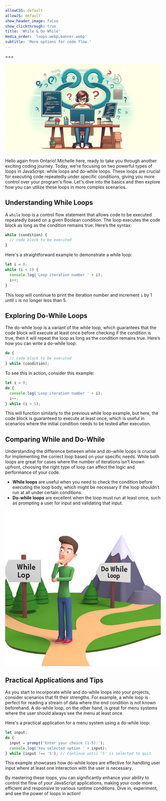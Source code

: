 ```yaml
---
allowCSS: default
allowJS: default
show_header_image: false
show_clickthrough: true
title: 'While & Do While'
media_order: 'loops.webp,banner.webp'
subtitle: 'More options for code flow.'
---
```


===

![A banner image depicting a cartoon coder sitting at a desk, surrounded by looping arrows and question marks to symbolize decision-making in loop structures.](banner.webp)

Hello again from Ontario! Michelle here, ready to take you through another exciting coding journey. Today, we're focusing on two powerful types of loops in JavaScript: while loops and do-while loops. These loops are crucial for executing code repeatedly under specific conditions, giving you more control over your program's flow. Let's dive into the basics and then explore how you can utilize these loops in more complex scenarios.

## Understanding While Loops

A `while` loop is a control flow statement that allows code to be executed repeatedly based on a given Boolean condition. The loop executes the code block as long as the condition remains true. Here’s the syntax:

```javascript
while (condition) {
  // code block to be executed
}
```

Here's a straightforward example to demonstrate a while loop:

```javascript
let i = 0;
while (i < 5) {
  console.log('Loop iteration number ' + i);
  i++;
}
```

This loop will continue to print the iteration number and increment `i` by 1 until `i` is no longer less than 5.

## Exploring Do-While Loops

The do-while loop is a variant of the while loop, which guarantees that the code block will execute at least once before checking if the condition is true, then it will repeat the loop as long as the condition remains true. Here’s how you can write a do-while loop:

```javascript
do {
  // code block to be executed
} while (condition);
```

To see this in action, consider this example:

```javascript
let i = 0;
do {
  console.log('Loop iteration number ' + i);
  i++;
} while (i < 5);
```

This will function similarly to the previous while loop example, but here, the code block is guaranteed to execute at least once, which is useful in scenarios where the initial condition needs to be tested after execution.

## Comparing While and Do-While

Understanding the difference between while and do-while loops is crucial for implementing the correct loop based on your specific needs. While both loops are great for cases where the number of iterations isn’t known upfront, choosing the right type of loop can affect the logic and performance of your code. 

- **While loops** are useful when you need to check the condition before executing the loop body, which might be necessary if the loop shouldn’t run at all under certain conditions.
- **Do-while loops** are excellent when the loop must run at least once, such as prompting a user for input and validating that input.

![An image illustrating a person at a fork in a path, choosing between paths labeled "While Loop" and "Do While Loop", symbolizing the decision-making process in choosing loop types.](loops.webp)

## Practical Applications and Tips

As you start to incorporate while and do-while loops into your projects, consider scenarios that fit their strengths. For example, a while loop is perfect for reading a stream of data where the end condition is not known beforehand. A do-while loop, on the other hand, is great for menu systems where the user should always see the menu at least once.

Here's a practical application for a menu system using a do-while loop:

```javascript
let input;
do {
  input = prompt('Enter your choice (1-5):');
  console.log('You selected option ' + input);
} while (input !== '5'); // Continue until '5' is selected to quit
```

This example showcases how do-while loops are effective for handling user input where at least one interaction with the user is necessary.

By mastering these loops, you can significantly enhance your ability to control the flow of your JavaScript applications, making your code more efficient and responsive to various runtime conditions. Dive in, experiment, and see the power of loops in action!